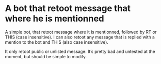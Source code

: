 # A bot that retoot message that where he is mentionned

A simple bot, that retoot message where it is mentionned, followed by RT or THIS (case insensitive). I can also retoot any message that is replied with a mention to the bot and THIS (also case insensitive).

It only retoot public or unlisted message. It’s pretty bad and untested at the moment, but should be simple to modify.